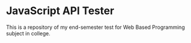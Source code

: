 # JavaScript API Tester

This is a repository of my end-semester test for Web Based Programming subject in college.
